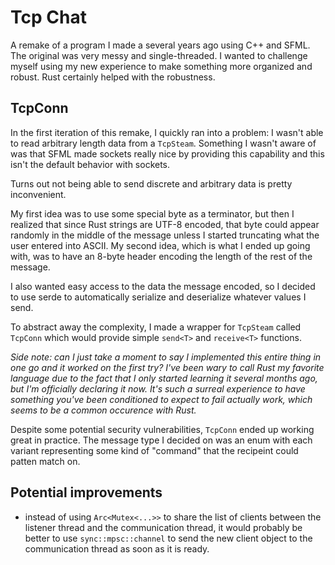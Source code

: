 # Tcp Chat
A remake of a program I made a several years ago using C++ and SFML. The original was very messy and single-threaded. I wanted to challenge myself using my new experience to make something more organized and robust. Rust certainly helped with the robustness.

## TcpConn
In the first iteration of this remake, I quickly ran into a problem: I wasn't able to read arbitrary length data from a `TcpSteam`. Something I wasn't aware of was that SFML made sockets really nice by providing this capability and this isn't the default behavior with sockets.

Turns out not being able to send discrete and arbitrary data is pretty inconvenient.

My first idea was to use some special byte as a terminator, but then I realized that since Rust strings are UTF-8 encoded, that byte could appear randomly in the middle of the message unless I started truncating what the user entered into ASCII. My second idea, which is what I ended up going with, was to have an 8-byte header encoding the length of the rest of the message.

I also wanted easy access to the data the message encoded, so I decided to use serde to automatically serialize and deserialize whatever values I send.

To abstract away the complexity, I made a wrapper for `TcpSteam` called `TcpConn` which would provide simple `send<T>` and `receive<T>` functions.

*Side note: can I just take a moment to say I implemented this entire thing in one go and it worked on the first try? I've been wary to call Rust my favorite language due to the fact that I only started learning it several months ago, but I'm officially declaring it now. It's such a surreal experience to have something you've been conditioned to expect to fail actually work, which seems to be a common occurence with Rust.*

Despite some potential security vulnerabilities, `TcpConn` ended up working great in practice. The message type I decided on was an enum with each variant representing some kind of "command" that the recipeint could patten match on. 

## Potential improvements
- instead of using `Arc<Mutex<...>>` to share the list of clients between the listener thread and the communication thread, it would probably be better to use `sync::mpsc::channel` to send the new client object to the communication thread as soon as it is ready.